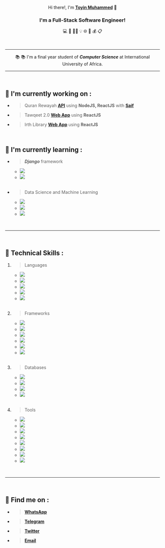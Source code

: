 <!-- <p align="center"><img src="./assets/" alt="my banner"></p> -->

<br>

<p align="center">Hi there!, I'm <a href="https://twitter.com/eng_toyin" target="_blank" rel="noreferrer"><strong>Toyin Muhammed</strong></a> 👋</p>

<h3 align="center"><strong>I'm a Full-Stack Software Engineer!</strong></h3> 

<p align="center"> 💻 🎨 🤏🏽 💡 🌐 💾 💰 📋 </p>

<br>
<hr>

<p align="center">📚 📚 I'm a final year student of <strong><i>Computer Science</i></strong> at International University of Africa. </p>

___

<br>

## 🔭 I'm currently working on :

- > Quran Rewayah __[API](https://quran-rewayah.vercel.app)__ using __NodeJS, ReactJS__ with __[Saif](https://github.com/saifuddien)__
  
- > Tawqeet 2.0 __[Web App](https://github.com/Toyin5/tawqeet)__ using __ReactJS__
  
- > Irth Library __[Web App](https://github.com/Toyin5/irth)__ using __ReactJS__


<br>

## 🌱 I'm currently learning :

- > __*Django*__ framework

    - ![](https://img.shields.io/badge/Language-Python-informational?style=flat&logo=Python&color=003B57)
    - ![](https://img.shields.io/badge/Server-Django-informational?style=flat&logo=Django&color=white)

    <br>

- > Data Science and Machine Learning

    - ![](https://img.shields.io/badge/kaggle-informational?style=flat&logo=kaggle&color=black)
    - ![](https://img.shields.io/badge/jupyter-informational?style=flat&logo=jupyter&color=black)
    - ![](https://img.shields.io/badge/Google-colab-informational?style=flat&logo=Google-colab&color=lightgrey)

<br>

---

<br>

## 💼 Technical Skills :

1. > Languages

    - ![](https://img.shields.io/badge/Markup-HTML-informational?style=flat&logo=HTML5&color=E34F26)
    - ![](https://img.shields.io/badge/Style-CSS-informational?style=flat&logo=CSS3&color=1572B6)
    - ![](https://img.shields.io/badge/Language-Javascript-informational?style=flat&logo=JavaScript&color=F7DF1E)
    - ![](https://img.shields.io/badge/Language-Python-informational?style=flat&logo=Python&color=blue)
    - ![](https://img.shields.io/badge/Language-Java-informational?style=flat&logo=Java&color=grey)
    

    <br>

2. > Frameworks
    - ![](https://img.shields.io/badge/Style-Bootstrap-informational?style=flat&logo=bootstrap&color=553399)
    - ![](https://img.shields.io/badge/Language-jQuery-informational?style=flat&logo=jquery&color=ffffff)
    - ![](https://img.shields.io/badge/Language-React-informational?style=flat&logo=react&color=61DAFB)
    - ![](https://img.shields.io/badge/Server-Node-informational?style=flat&logo=node.js&color=007700)
    - ![](https://img.shields.io/badge/Server-Express-informational?style=flat&logo=express&color=aaaaaa)
    - ![](https://img.shields.io/badge/Server-Flask-informational?style=flat&logo=flask&color=aaaaaa)

    <br>

3. > Databases
    - ![](https://img.shields.io/badge/Database-MongoDB-informational?style=flat&logo=mongodb&color=007700)
    - ![](https://img.shields.io/badge/Database-MySQL-informational?style=flat&logo=mysql&color=lightblue)
    - ![](https://img.shields.io/badge/Database-SQLite-informational?style=flat&logo=sqlite&color=darkgrey)
    - ![](https://img.shields.io/badge/Database-Oracle-informational?style=flat&logo=oracle&color=darkgrey)

    <br>

4. > Tools 

    - ![](https://img.shields.io/badge/Packages-NPM-informational?style=flat&logo=npm&color=red)
    - ![](https://img.shields.io/badge/Packages-Yarn-informational?style=flat&logo=yarn&color=blue)
    - ![](https://img.shields.io/badge/Host-Vercel-informational?style=flat&logo=vercel&color=black)
    - ![](https://img.shields.io/badge/Host-Netlify-informational?style=flat&logo=netlify&color=00C7B7)
    - ![](https://img.shields.io/badge/Host-Heroku-informational?style=flat&logo=heroku&color=333333)
    - ![](https://img.shields.io/badge/Control-Git-informational?style=flat&logo=git&color=red)
    - ![](https://img.shields.io/badge/Control-Github-informational?style=flat&logo=github&color=white)
    - ![](https://img.shields.io/badge/Editor-VSCode-informational?style=flat&logo=visual-studio-code&color=lightblue)

<br>

---

<br>

## 🤝 Find me on :
* > __[WhatsApp](http://wa.me/+249996543850)__

* > __[Telegram](https://t.me/saifuddien_)__

* > __[Twitter](https://twitter.com/eng_toyin)__
  
  
* > __[Email](mailto:toyinmuhammed50@gmail.com)__

<br>

